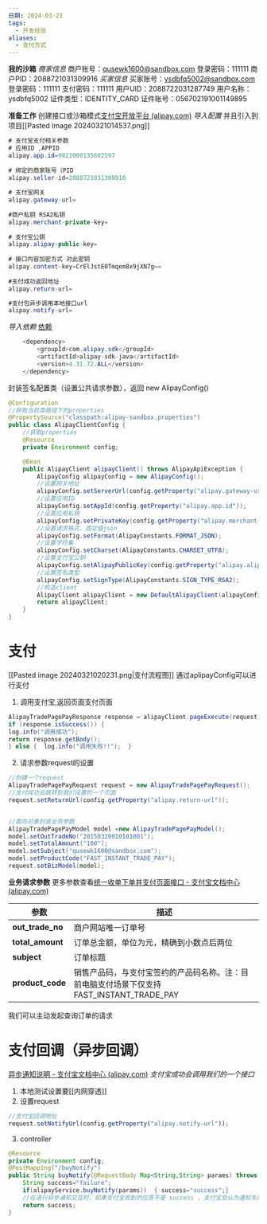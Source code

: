 ```yaml
---
日期: 2024-03-21
tags:
  - 开发经验
aliases:
  - 支付方式
---
```


**我的沙箱**
	*商家信息*
		商户账号：qusewk1600@sandbox.com
		登录密码：111111
		商户PID：2088721031309916
	*买家信息*
		买家账号：ysdbfq5002@sandbox.com
		登录密码：111111
		支付密码：111111
		用户UID：2088722031287749
		用户名称：ysdbfq5002
		证件类型：IDENTITY_CARD
		证件账号：056702191001149895

**准备工作**
创建接口或沙箱模式[支付宝开放平台 (alipay.com)](https://open.alipay.com/develop/sandbox/app)
*导入配置* 
并且引入到项目[[Pasted image 20240321014537.png]]
```java fold:alipay-sandbox.properties
# 支付宝支付相关参数  
# 应用ID ,APPID  
alipay.app.id=9021000135602597
  
# 绑定的商家账号（PID  
alipay.seller-id=2088721031309916
  
# 支付宝网关  
alipay.gateway-url= 
  
#商户私钥 RSA2私钥  
alipay.merchant-private-key=  
  
# 支付宝公钥  
alipay.alipay-public-key=
  
# 接口内容加密方式 对此密钥  
alipay.content-key=CrElJstE0Tmqem8x9jXN7g==  
  
#支付成功返回地址
alipay.return-url=

#支付包异步调用本地接口url  
alipay.notify-url=
```
*导入依赖* [依赖](https://opendocs.alipay.com/common/02kkv2?pathHash=358ff034)
```java fold:Alipay SDK
    <dependency>
        <groupId>com.alipay.sdk</groupId>
        <artifactId>alipay-sdk-java</artifactId>
        <version>4.31.72.ALL</version>
    </dependency>

```
封装签名配置类（设置公共请求参数），返回 new AlipayConfig()
```java fold:PayConfig
@Configuration
//获取当前类路径下的properties
@PropertySource("classpath:alipay-sandbox.properties")
public class AlipayClientConfig {
	//获取properties
    @Resource
    private Environment config;

    @Bean
    public AlipayClient alipayClient() throws AlipayApiException {
        AlipayConfig alipayConfig = new AlipayConfig();
        //设置网关地址
        alipayConfig.setServerUrl(config.getProperty("alipay.gateway-url"));
        //设置应用ID
        alipayConfig.setAppId(config.getProperty("alipay.app.id"));
        //设置应用私钥
        alipayConfig.setPrivateKey(config.getProperty("alipay.merchant-private-key"));
        //设置请求格式，固定值json
        alipayConfig.setFormat(AlipayConstants.FORMAT_JSON);
        //设置字符集
        alipayConfig.setCharset(AlipayConstants.CHARSET_UTF8);
        //设置支付宝公钥
        alipayConfig.setAlipayPublicKey(config.getProperty("alipay.alipay-public-key"));
        //设置签名类型
        alipayConfig.setSignType(AlipayConstants.SIGN_TYPE_RSA2);
        //构造client
        AlipayClient alipayClient = new DefaultAlipayClient(alipayConfig);
        return alipayClient;
    }
}
```
# 支付
[[Pasted image 20240321020231.png|支付流程图]]
通过aplipayConfig可以进行支付
1. 调用支付宝,返回页面支付页面
```java
AlipayTradePagePayResponse response = alipayClient.pageExecute(request)
if (response.isSuccess()) {
log.info("调用成功");  
return response.getBody();  
} else {  log.info("调用失败!!");  }
```
2. 请求参数request的设置
```java
//创建一个request
AlipayTradePagePayRequest request = new AlipayTradePagePayRequest();
//支付成功会跳转到我们设置的一个页面
request.setReturnUrl(config.getProperty("alipay.return-url"));


//面向对象封装业务参数  
AlipayTradePagePayModel model =new AlipayTradePagePayModel();
model.setOutTradeNo("20150320010101001");  
model.setTotalAmount("100");  
model.setSubject("qusewk1600@sandbox.com");
model.setProductCode("FAST_INSTANT_TRADE_PAY");
request.setBizModel(model);
```
**业务请求参数** 更多参数查看[统一收单下单并支付页面接口 - 支付宝文档中心 (alipay.com)](https://opendocs.alipay.com/open/59da99d0_alipay.trade.page.pay?scene=22&pathHash=e26b497f)

| 参数               | 描述                                                      |
| ---------------- | ------------------------------------------------------- |
| **out_trade_no** | 商户网站唯一订单号                                               |
| **total_amount** | 订单总金额，单位为元，精确到小数点后两位                                    |
| **subject**      | 订单标题                                                    |
| **product_code** | 销售产品码，与支付宝签约的产品码名称。注：目前电脑支付场景下仅支持FAST_INSTANT_TRADE_PAY |



我们可以主动发起查询订单的请求

# 支付回调（异步回调）
[异步通知说明 - 支付宝文档中心 (alipay.com)](https://opendocs.alipay.com/open/270/105902?pathHash=d5cd617e)
*支付宝成功会调用我们的一个接口*
1. 本地测试设置要[[内网穿透]]
2. 设置request
```js
//支付宝回调地址  
request.setNotifyUrl(config.getProperty("alipay.notify-url"));
```
3. controller
```java
@Resource  
private Environment config;
@PostMapping("/buyNotify")  
public String buyNotify(@RequestBody Map<String,String> params) throws Exception {  
	String success="failure";  
	if(alipayService.buyNotify(params))  { success="success";}  
	//在进行异步通知交互时，如果支付宝收到的应答不是 success ，支付宝会认为通知失败，定期重新发起通知  
	return success;  
}
```
